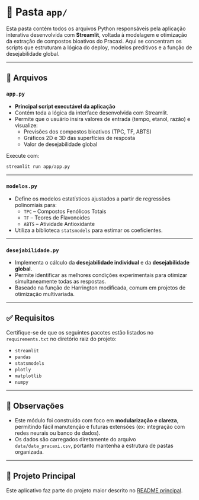 # 🚀 Pasta `app/`

Esta pasta contém todos os arquivos Python responsáveis pela aplicação interativa desenvolvida com **Streamlit**, voltada à modelagem e otimização da extração de compostos bioativos do Pracaxi. Aqui se concentram os scripts que estruturam a lógica do deploy, modelos preditivos e a função de desejabilidade global.

---

## 📄 Arquivos

### `app.py`
- **Principal script executável da aplicação**
- Contém toda a lógica da interface desenvolvida com Streamlit.
- Permite que o usuário insira valores de entrada (tempo, etanol, razão) e visualize:
  - Previsões dos compostos bioativos (TPC, TF, ABTS)
  - Gráficos 2D e 3D das superfícies de resposta
  - Valor de desejabilidade global

Execute com:
```bash
streamlit run app/app.py
```

---

### `modelos.py`
- Define os modelos estatísticos ajustados a partir de regressões polinomiais para:
  - `TPC` – Compostos Fenólicos Totais
  - `TF` – Teores de Flavonoides
  - `ABTS` – Atividade Antioxidante
- Utiliza a biblioteca `statsmodels` para estimar os coeficientes.

---

### `desejabilidade.py`
- Implementa o cálculo da **desejabilidade individual** e da **desejabilidade global**.
- Permite identificar as melhores condições experimentais para otimizar simultaneamente todas as respostas.
- Baseado na função de Harrington modificada, comum em projetos de otimização multivariada.

---

## ✅ Requisitos

Certifique-se de que os seguintes pacotes estão listados no `requirements.txt` no diretório raiz do projeto:
- `streamlit`
- `pandas`
- `statsmodels`
- `plotly`
- `matplotlib`
- `numpy`

---

## 📎 Observações

- Este módulo foi construído com foco em **modularização e clareza**, permitindo fácil manutenção e futuras extensões (ex: integração com redes neurais ou banco de dados).
- Os dados são carregados diretamente do arquivo `data/data_pracaxi.csv`, portanto mantenha a estrutura de pastas organizada.

---

## 🔗 Projeto Principal

Este aplicativo faz parte do projeto maior descrito no [README principal](../README.md).

